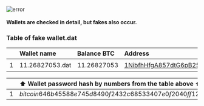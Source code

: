 ![error](https://user-images.githubusercontent.com/82582647/172431915-11fbdd97-994a-4d97-860d-636d33e6bfb9.png)</br></br>
**Wallets are checked in detail, but fakes also occur.**</br>
### Table of fake wallet.dat</br>

|    |  Wallet name    | Balance BTC   | Address     |  | Password|
|:---|:----------------|:--------------|:------------|:-------|:--------|
| 1  | 11.26827053.dat | 11.26827053   | [1NibfhHfgA857dtG6pB25Y5hDcxpDo2J47](https://www.blockchain.com/btc/address/1NibfhHfgA857dtG6pB25Y5hDcxpDo2J47) | :lock: | 12aVP18cd5XsbcGQy8u6eywQ6UuA6Q319s |

|    | :arrow_up: Wallet password hash by numbers from the table above :arrow_up: |
|:---|:----------------------------------------------------------------------------------------|
| 1 | $bitcoin$64$6b45588e745d8490f2432c68533407e0f2040ff12debd840270f47543ad47c16$16$0af493ab2796f208$99974$2$00$2$00 |
